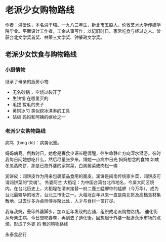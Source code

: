 <!--
 * @Author: ThomasHang 11939838031@qq.com
 * @Date: 2023-09-04 22:22:41
 * @LastEditors: ThomasHang 11939838031@qq.com
 * @LastEditTime: 2023-09-04 22:29:34
 * @FilePath: /trent-blog/src/read/老派少女购物路线.md
 * @Description: 这是默认设置,请设置`customMade`, 打开koroFileHeader查看配置 进行设置: https://github.com/OBKoro1/koro1FileHeader/wiki/%E9%85%8D%E7%BD%AE
-->
# 老派少女购物路线

作者：洪爱珠，本名洪于珺。一九八三年生，新北市五股人。伦敦艺术大学传媒学院毕业。平面设计工作者，工余从事写作，以记旧时日、家常吃食与经过之人。曾获台北文学奖首奖、林荣三文学奖、钟肇政文学奖。
##  老派少女饮食与购物路线

### 小厨情物
继承了母亲的厨房小物
- 无名砂锅 ，空烧过裂开了
- 生铁锅 在哪里买的
- 毛拔 拔毛的夹子 
- 黄铜冰勺 类似挖冰淇淋的工具
- 砧板 妈妈和阿姨的嫁妆之一

### 老派少女购物路线

病笃（bìnɡ dǔ）：病势沉重。

妈妈病笃。倒数时日，她愈是寡食少语长睡偶醒，往生命静止方向深水潜游。彼时我每日问她想吃什么，然后尽量张罗来，博她一点病中日光
妈妈想念的食物 如咸冬瓜蒸肉饼，那是已故外婆的家常菜，白粥酱菜或肉松一碟

润饼皮：润饼皮作为用来包裹菜品食用的面皮。润饼是闽南传统家乡菜，润饼皮可谓润饼菜的“灵魂”。
外婆阿兰 
大稻埕：为中国台湾台北市地名，今属大同区境内。在台北历史上，大稻埕在清末接替一府二鹿三艋舺中的艋舺（今万华），成为台北最繁华的地方，台北三市街之一。大稻埕百年以来一直是南北货及高档食材集散地，过去许多办桌师傅亦聚此处，人才与食材一筐打尽。

我与我妈，叠印外婆脚步，加以近年发现的店铺，组织成老派购物路线。
迪化街
从母亲生病，今日想吃春卷，再到去了迪化街，回想起于外婆一起逛永乐市场的点滴，形成了外婆 妈 我的购物路线

永泰食品行






